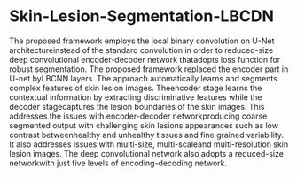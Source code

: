 # Skin-Lesion-Segmentation-LBCDN

The proposed framework employs the local binary convolution on U-Net architectureinstead of the standard convolution in order to 
reduced-size deep convolutional encoder-decoder network thatadopts loss function for robust segmentation. The proposed framework 
replaced the encoder part in U-net byLBCNN layers. The approach automatically learns and segments complex features of skin lesion 
images. Theencoder stage learns the contextual information by extracting discriminative features while the decoder stagecaptures 
the lesion boundaries of the skin images.  This addresses the issues with encoder-decoder networkproducing coarse segmented output 
with challenging skin lesions appearances such as low contrast betweenhealthy and unhealthy tissues and fine grained variability. 
It also addresses issues with multi-size, multi-scaleand multi-resolution skin lesion images. The deep convolutional network also 
adopts a reduced-size networkwith just five levels of encoding-decoding network. 
